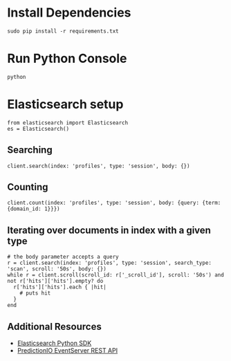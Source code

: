 # Install Dependencies
```
sudo pip install -r requirements.txt
```

# Run Python Console
```
python
```

# Elasticsearch setup
```
from elasticsearch import Elasticsearch
es = Elasticsearch()
```

## Searching
```
client.search(index: 'profiles', type: 'session', body: {})
```

## Counting
```
client.count(index: 'profiles', type: 'session', body: {query: {term: {domain_id: 1}}})
```

## Iterating over documents in index with a given type
```
# the body parameter accepts a query
r = client.search(index: 'profiles', type: 'session', search_type: 'scan', scroll: '50s', body: {})
while r = client.scroll(scroll_id: r['_scroll_id'], scroll: '50s') and not r['hits']['hits'].empty? do
  r['hits']['hits'].each { |hit|
    # puts hit
  }
end
```

## Additional Resources
- [Elasticsearch Python SDK](https://elasticsearch-py.readthedocs.io/en/master/)
- [PredictionIO EventServer REST API](http://predictionio.incubator.apache.org/datacollection/eventapi/)
